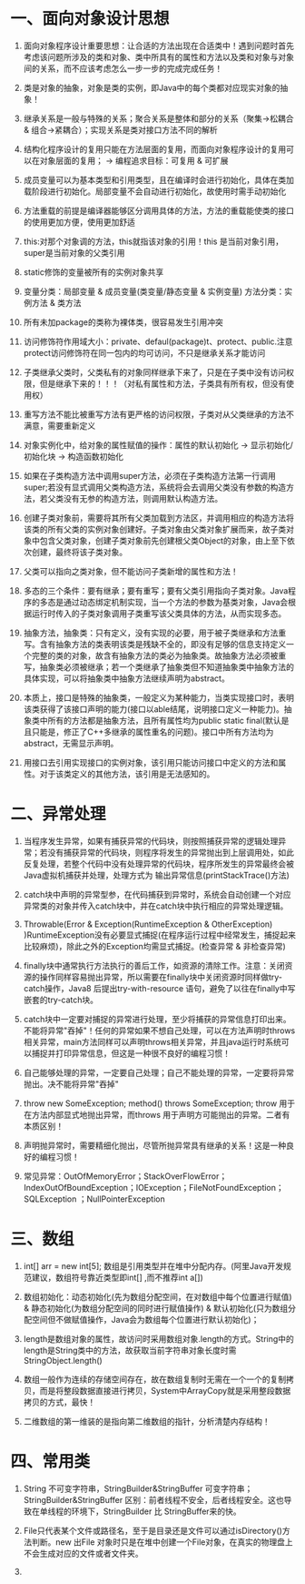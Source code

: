 # **一、面向对象设计思想**

1. 面向对象程序设计重要思想：让合适的方法出现在合适类中！遇到问题时首先考虑该问题所涉及的类和对象、类中所具有的属性和方法以及类和对象与对象间的关系，而不应该考虑怎么一步一步的完成完成任务！

2. 类是对象的抽象，对象是类的实例，即Java中的每个类都对应现实对象的抽象！

3. 继承关系是一般与特殊的关系；聚合关系是整体和部分的关系（聚集->松耦合 & 组合->紧耦合）；实现关系是类对接口方法不同的解析

4. 结构化程序设计的复用只能在方法层面的复用，而面向对象程序设计的复用可以在对象层面的复用； ->  编程追求目标：可复用 & 可扩展

5. 成员变量可以为基本类型和引用类型，且在编译时会进行初始化，具体在类加载阶段进行初始化。局部变量不会自动进行初始化，故使用时需手动初始化

6. 方法重载的前提是编译器能够区分调用具体的方法，方法的重载能使类的接口的使用更加方便，使用更加舒适

7. this:对那个对象调的方法，this就指该对象的引用！this 是当前对象引用，super是当前对象的父类引用

8. static修饰的变量被所有的实例对象共享

9. 变量分类：局部变量 & 成员变量(类变量/静态变量 & 实例变量)  方法分类：实例方法 & 类方法

10. 所有未加package的类称为裸体类，很容易发生引用冲突

11. 访问修饰符作用域大小：private、defaul(package)t、protect、public.注意protect访问修饰符在同一包内的均可访问，不只是继承关系才能访问

12. 子类继承父类时，父类私有的对象同样继承下来了，只是在子类中没有访问权限，但是继承下来的！！！（对私有属性和方法，子类具有所有权，但没有使用权）

13. 重写方法不能比被重写方法有更严格的访问权限，子类对从父类继承的方法不满意，需要重新定义

14. 对象实例化中，给对象的属性赋值的操作：属性的默认初始化 -> 显示初始化/初始化块 -> 构造函数初始化

15. 如果在子类构造方法中调用super方法，必须在子类构造方法第一行调用super;若没有显式调用父类构造方法，系统将会去调用父类没有参数的构造方法，若父类没有无参的构造方法，则调用默认构造方法。

16. 创建子类对象前，需要将其所有父类加载到方法区，并调用相应的构造方法将该类的所有父类的实例对象创建好。子类对象由父类对象扩展而来，故子类对象中包含父类对象，创建子类对象前先创建根父类Object的对象，由上至下依次创建，最终将该子类对象。

17. 父类可以指向之类对象，但不能访问子类新增的属性和方法！

18. 多态的三个条件：要有继承；要有重写；要有父类引用指向子类对象。Java程序的多态是通过动态绑定机制实现，当一个方法的参数为基类对象，Java会根据运行时传入的子类对象调用子类重写该父类具体的方法，从而实现多态。

19. 抽象方法，抽象类：只有定义，没有实现的必要，用于被子类继承和方法重写。含有抽象方法的类表明该类是残缺不全的，即没有足够的信息支持定义一个完整的类的对象，故含有抽象方法的类必为抽象类。故抽象方法必须被重写，抽象类必须被继承；若一个类继承了抽象类但不知道抽象类中抽象方法的具体实现，可以将抽象类中抽象方法继续声明为abstract。

20. 本质上，接口是特殊的抽象类，一般定义为某种能力，当类实现接口时，表明该类获得了该接口声明的能力(接口以able结尾，说明接口定义一种能力)。抽象类中所有的方法都是抽象方法，且所有属性均为public static final(默认是且只能是，修正了C++多继承的属性重名的问题)。接口中所有方法均为abstract，无需显示声明。

21. 用接口去引用实现接口的实例对象，该引用只能访问接口中定义的方法和属性。对于该类定义的其他方法，该引用是无法感知的。



# **二、异常处理**

1. 当程序发生异常，如果有捕获异常的代码块，则按照捕获异常的逻辑处理异常；若没有捕获异常的代码块，则程序将发生的异常抛出到上层调用处，如此反复处理，若整个代码中没有处理异常的代码块，程序所发生的异常最终会被Java虚拟机捕获并处理，处理方式为 输出异常信息(printStackTrace()方法)

2. catch块中声明的异常型参，在代码捕获到异常时，系统会自动创建一个对应异常类的对象并传入catch块中，并在catch块中执行相应的异常处理逻辑。

3. Throwable(Error & Exception(RuntimeException & OtherException) )RuntimeException没有必要显式捕捉(在程序运行过程中经常发生，捕捉起来比较麻烦)，除此之外的Exception均需显式捕捉。(检查异常 & 非检查异常)

4. finally块中通常执行方法执行的善后工作，如资源的清除工作。注意：关闭资源的操作同样容易抛出异常，所以需要在finally块中关闭资源时同样做try-catch操作，Java8 后提出try-with-resource 语句，避免了以往在finally中写嵌套的try-catch块。

5. catch块中一定要对捕捉的异常进行处理，至少将捕获的异常信息打印出来。不能将异常"吞掉"！任何的异常如果不想自己处理，可以在方法声明时throws相关异常，main方法同样可以声明throws相关异常，并且java运行时系统可以捕捉并打印异常信息，但这是一种很不良好的编程习惯！

6. 自己能够处理的异常，一定要自己处理；自己不能处理的异常，一定要将异常抛出。决不能将异常"吞掉"

7. throw new SomeException; method() throws SomeException; throw 用于在方法内部显式地抛出异常，而throws 用于声明方可能抛出的异常。二者有本质区别！

8. 声明抛异常时，需要精细化抛出，尽管所抛异常具有继承的关系！这是一种良好的编程习惯！

9. 常见异常：OutOfMemoryError；StackOverFlowError；IndexOutOfBoundException；IOException；FileNotFoundException；SQLException ；NullPointerException



# **三、数组**

1. int[] arr = new int[5]; 数组是引用类型并在堆中分配内存。(阿里Java开发规范建议，数组符号靠近类型即int[] ,而不推荐int a[])

2. 数组初始化：动态初始化(先为数组分配空间，在对数组中每个位置进行赋值) & 静态初始化(为数组分配空间的同时进行赋值操作) & 默认初始化(只为数组分配空间但不做赋值操作，Java会为数组每个位置进行默认初始化)；

3. length是数组对象的属性，故访问时采用数组对象.length的方式。String中的length是String类中的方法，故获取当前字符串对象长度时需StringObject.length()

4. 数组一般作为连续的存储空间存在，故在数组复制时无需在一个一个的复制拷贝，而是将整段数据直接进行拷贝，System中ArrayCopy就是采用整段数据拷贝的方式，最快！

5. 二维数组的第一维装的是指向第二维数组的指针，分析清楚内存结构！



# **四、常用类**

1. String 不可变字符串，StringBuilder&StringBuffer 可变字符串；StringBuilder&StringBuffer 区别：前者线程不安全，后者线程安全。这也导致在单线程的环境下，StringBuilder 比 StringBuffer来的快。

2. File只代表某个文件或路径名，至于是目录还是文件可以通过isDirectory()方法判断。new 出File 对象时只是在堆中创建一个File对象，在真实的物理盘上不会生成对应的文件或者文件夹。

3. 